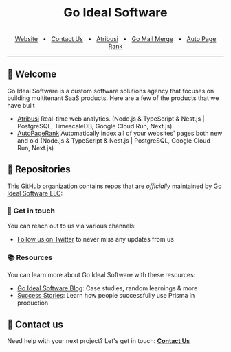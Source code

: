 <!--- ![Go Ideal Software](https://imgur.com/7lQVyNm.png) -->

<div align="center">
  <h1>Go Ideal Software</h1>

  <br />
  <a href="https://www.prisma.io/">Website</a>
  <span>&nbsp;&nbsp;•&nbsp;&nbsp;</span>
  <a href="https://goidealsoftware.com/contact/">Contact Us</a>
  <span>&nbsp;&nbsp;•&nbsp;&nbsp;</span>
  <a href="https://atribusi.com">Atribusi</a>
  <span>&nbsp;&nbsp;•&nbsp;&nbsp;</span>
  <a href="https://gomailmerge.com">Go Mail Merge</a>
  <span>&nbsp;&nbsp;•&nbsp;&nbsp;</span>
  <a href="https:/autopagerank.com">Auto Page Rank</a>
  <br />
  <hr />
</div>

## 👋 Welcome

Go Ideal Software is a custom software solutions agency that focuses on building multitenant SaaS products. Here are a few of the products that we have built

- [Atribusi](https://atribusi.com)  Real-time web analytics. (Node.js & TypeScript & Nest.js | PostgreSQL, TimescaleDB, Google Cloud Run, Next.js)
- [AutoPageRank](https://autopagerank.com) Automatically index all of your websites' pages both new and old (Node.js & TypeScript & Nest.js | PostgreSQL, Google Cloud Run, Next.js)


## 🎁 Repositories

This GitHub organization contains repos that are _officially_ maintained by [Go Ideal Software LLC](https://goidealsoftware.com):


### 💌 Get in touch

You can reach out to us via various channels:

- [Follow us on Twitter](https://twitter.com/GoIdealSoftwar1) to never miss any updates from us


### 📚 Resources

You can learn more about Go Ideal Software with these resources:

- [Go Ideal Software Blog](https://goidealsoftware.com/blog): Case studies, random learnings & more
- [Success Stories](https://www.prisma.io/showcase): Learn how people successfully use Prisma in production

</details>


## 🤝 Contact us

Need help with your next project? Let's get in touch: [**Contact Us**](https://goidealsoftware.com/contact)

